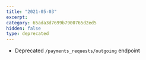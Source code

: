 ```yaml
---
title: "2021-05-03"
excerpt:
category: 65ada3d7699b7900765d2ed5
hidden: false
type: deprecated
---
```


* Deprecated `/payments_requests/outgoing` endpoint
